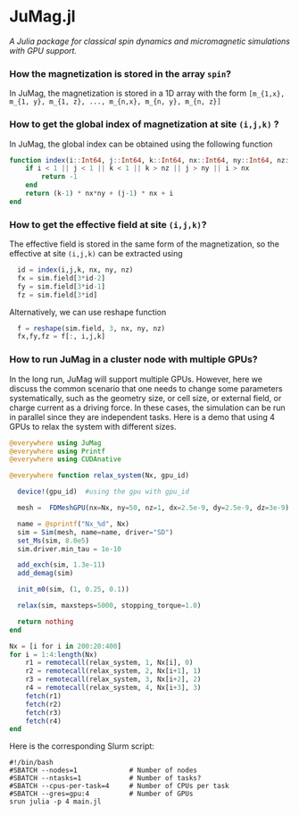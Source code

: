 # JuMag.jl

_A Julia package for classical spin dynamics and micromagnetic simulations with GPU support._

### How the magnetization is stored in the array `spin`?

In JuMag, the magnetization is stored in a 1D array with the form ``[m_{1,x}, m_{1, y}, m_{1, z}, ..., m_{n,x}, m_{n, y}, m_{n, z}]``

### How to get the global index of magnetization at site ``(i,j,k)`` ?

In JuMag, the global index can be obtained using the following function

```julia
function index(i::Int64, j::Int64, k::Int64, nx::Int64, ny::Int64, nz::Int64)
    if i < 1 || j < 1 || k < 1 || k > nz || j > ny || i > nx
        return -1
    end
    return (k-1) * nx*ny + (j-1) * nx + i
end
```

### How to get the effective field at site ``(i,j,k)``?

The effective field is stored in the same form of the magnetization, so the effective at site `(i,j,k)`
can be extracted using

```julia
  id = index(i,j,k, nx, ny, nz)
  fx = sim.field[3*id-2]
  fy = sim.field[3*id-1]
  fz = sim.field[3*id]
```

Alternatively, we can use reshape function

```julia
  f = reshape(sim.field, 3, nx, ny, nz)
  fx,fy,fz = f[:, i,j,k]
```

### How to run JuMag in a cluster node with multiple GPUs?

In the long run, JuMag will support multiple GPUs. However, here we discuss the common scenario that one needs to change
some parameters systematically, such as the geometry size, or cell size, or external field, or charge current as a driving force.
In these cases, the simulation can be run in parallel since they are independent tasks. Here is a demo that using 4 GPUs to relax
the system with different sizes. 

```julia
@everywhere using JuMag
@everywhere using Printf
@everywhere using CUDAnative

@everywhere function relax_system(Nx, gpu_id)

  device!(gpu_id)  #using the gpu with gpu_id

  mesh =  FDMeshGPU(nx=Nx, ny=50, nz=1, dx=2.5e-9, dy=2.5e-9, dz=3e-9)

  name = @sprintf("Nx_%d", Nx)
  sim = Sim(mesh, name=name, driver="SD")
  set_Ms(sim, 8.0e5)
  sim.driver.min_tau = 1e-10

  add_exch(sim, 1.3e-11)
  add_demag(sim)

  init_m0(sim, (1, 0.25, 0.1))

  relax(sim, maxsteps=5000, stopping_torque=1.0)

  return nothing
end

Nx = [i for i in 200:20:400]
for i = 1:4:length(Nx)
    r1 = remotecall(relax_system, 1, Nx[i], 0)
    r2 = remotecall(relax_system, 2, Nx[i+1], 1)
    r3 = remotecall(relax_system, 3, Nx[i+2], 2)
    r4 = remotecall(relax_system, 4, Nx[i+3], 3)
    fetch(r1)
    fetch(r2)
    fetch(r3)
    fetch(r4)
end
```

Here is the corresponding Slurm script:
```
#!/bin/bash
#SBATCH --nodes=1             # Number of nodes
#SBATCH --ntasks=1            # Number of tasks?
#SBATCH --cpus-per-task=4     # Number of CPUs per task
#SBATCH --gres=gpu:4          # Number of GPUs
srun julia -p 4 main.jl
```
